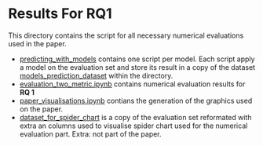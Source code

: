 # Results For RQ1

This directory contains the script for all necessary numerical evaluations used in the paper.

- [predicting_with_models](https://github.com/REELICIT/reqbrain_rep_package/tree/3c5d4409e33d7fb86c6ca19829f05db481f6699d/evaluation_scripts/predicting_with_models) contains one script per model. Each script apply a model on the evaluation set and store its result in a copy of the dataset [models_prediction_dataset](https://github.com/REELICIT/reqbrain_rep_package/tree/3c5d4409e33d7fb86c6ca19829f05db481f6699d/evaluation_scripts/predicting_with_models/models_prediction_dataset) within the directory.
- [evaluation_two_metric.ipynb](https://github.com/REELICIT/reqbrain_rep_package/blob/3c5d4409e33d7fb86c6ca19829f05db481f6699d/evaluation_scripts/evaluation_two_metric.ipynb) contains numerical evaluation results for **RQ 1**
- [paper_visualisations.ipynb](https://github.com/REELICIT/reqbrain_rep_package/blob/3c5d4409e33d7fb86c6ca19829f05db481f6699d/evaluation_scripts/paper_visualisations.ipynb) contians the generation of the graphics used on the paper.
- [dataset_for_spider_chart](https://github.com/REELICIT/reqbrain_rep_package/tree/3c5d4409e33d7fb86c6ca19829f05db481f6699d/evaluation_scripts/dataset_for_spider_chart) is a copy of the evaluation set reformated with extra an columns used to visualise spider chart used for the numerical evaluation part. Extra: not part of the paper.





